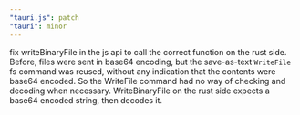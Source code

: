 ```yaml
---
"tauri.js": patch
"tauri": minor
---
```


fix writeBinaryFile in the js api to call the correct function
on the rust side. Before, files were sent in base64 encoding, but
the save-as-text `WriteFile` fs command was reused, without any 
indication that the contents were base64 encoded. So the WriteFile
command had no way of checking and decoding when necessary. 
WriteBinaryFile on the rust side expects a base64 encoded string, then
decodes it.

